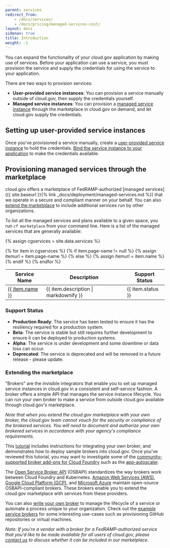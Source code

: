 ```yaml
---
parent: services
redirect_from: 
    - /docs/services/
    - /docs/pricing/managed-services-cost/
layout: docs
sidenav: true
title: Introduction
weight: -1
---
```


You can expand the functionality of your cloud.gov application by making use of services. Before your application can use a service, you must provision the service and supply the credentials for using the service to your application. 

There are two ways to provision services:

- **User-provided service instances**: You can provision a service manually outside of cloud.gov, then supply the credentials yourself.
- **Managed service instances**: You can provision a [managed service instance](https://docs.cloudfoundry.org/devguide/services/#instances) through the marketplace in cloud.gov on demand, and let cloud.gov supply the credentials.

## Setting up user-provided service instances

Once you've provisioned a service manually, create a [user-provided service instance](https://docs.cloudfoundry.org/devguide/services/user-provided.html) to hold the credentials. [Bind the service instance to your application](https://docs.cloudfoundry.org/devguide/services/application-binding.html) to make the credentials available.

## Provisioning managed services through the marketplace

cloud.gov offers a marketplace of FedRAMP-authorized [managed services]({{ site.baseurl }}{% link _docs/deployment/managed-services.md %}) that we operate in a secure and compliant manner on your behalf. You can also [extend the marketplace](#extending-the-marketplace) to include additional services run by other organizations.

To list all the managed services and plans available to a given space, you run `cf marketplace` from your command line. Here is a list of the managed services that are generally available: 

{% assign cgservices = site.data.services %}
<table class="usa-table usa-table--borderless">
<thead>
<tr><th>Service Name</th><th>Description</th><th>Support Status</th></tr>
</thead>
<tbody>
{% for item in cgservices %}
{% if item.page-name != null %}
{% assign itemurl = item.page-name %}
{% else %}
{% assign itemurl = item.name %}
{% endif %}
<tr><td><a href="{{ site.baseurl }}/docs/services/{{ itemurl }}">{{ item.name }}</a></td><td>{{ item.description | markdownify }}</td><td>{{ item.status }}</td></tr>
{% endfor %}
</tbody>
</table>

<h3><a id="support_status"></a>Support Status</h3>
<ul>
    <li><strong>Production Ready</strong>: The service has been tested to ensure it has the resiliency required for a production system.</li>
    <li><strong>Beta</strong>: The service is stable but still requires further development to ensure it can be deployed to production systems.</li>
    <li><strong>Alpha</strong>: The service is under development and some downtime or data loss can occur.</li>
    <li><strong>Deprecated</strong>: The service is deprecated and will be removed in a future release - please update.</li>

</ul>

### Extending the marketplace

"Brokers" are the invisible integrators that enable you to set up managed service instances in cloud.gov in a consistent and self-service fashion. A broker offers a simple API that manages the service instance lifecycle. You can run your own broker to make a service from outside cloud.gov available through cloud.gov's marketplace. 

*Note that when you extend the cloud.gov marketplace with your own broker, the cloud.gov team cannot vouch for the security or compliance of the brokered services. You will need to document and authorize your own brokered services in accordance with  your agency's compliance requirements.*

This [tutorial](https://github.com/18F/cf-byo-broker) includes instructions for integrating your own broker, and demonstrates how to deploy sample brokers into cloud.gov. Once you've reviewed this tutorial, you may want to investigate some of the [community-supported broker add-ons for Cloud Foundry](https://github.com/cloudfoundry-community?q=broker) such as the [app-autoscaler](https://github.com/cloudfoundry-incubator/app-autoscaler).

The [Open Service Broker API](https://www.openservicebrokerapi.org/) (OSBAPI) standardizes the way brokers work between Cloud Foundry and Kubernetes. [Amazon Web Services (AWS)](https://github.com/awslabs/aws-servicebroker), [Google Cloud Platform (GCP)](https://github.com/GoogleCloudPlatform/gcp-service-broker), and [Microsoft Azure](https://osba.sh/) maintain open-source OSBAPI-compliant brokers. These brokers enable you to extend the cloud.gov marketplace with services from these providers.

You can also [write your own broker](https://docs.cloudfoundry.org/services/) to manage the lifecycle of a service or automate a process unique to your organization. Check out the [example service brokers](https://docs.cloudfoundry.org/services/examples.html) for some  interesting use-cases such as provisioning GitHub repositories or virtual machines.

*Note: If you're a vendor with a broker for a FedRAMP-authorized service that you'd like to be made available for all users of cloud.gov, please [contact us](mailto:cloud-gov-inquiries@gsa.gov) to discuss whether it can be included in our marketplace.*

